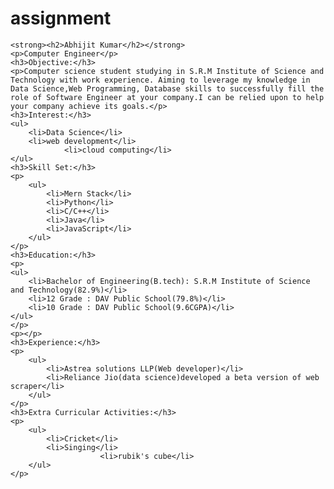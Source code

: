 # assignment

<html>
<head>
	<title>Resume</title>
</head>
<body>

	<strong><h2>Abhijit Kumar</h2></strong>
	<p>Computer Engineer</p>
	<h3>Objective:</h3>
	<p>Computer science student studying in S.R.M Institute of Science and Technology with work experience. Aiming to leverage my knowledge in Data Science,Web Programming, Database skills to successfully fill the role of Software Engineer at your company.I can be relied upon to help your company achieve its goals.</p>
	<h3>Interest:</h3>
	<ul>
		<li>Data Science</li>
		<li>web development</li>
                <li>cloud computing</li>
	</ul>
	<h3>Skill Set:</h3>
	<p>
		<ul>
			<li>Mern Stack</li>
			<li>Python</li>
			<li>C/C++</li>
			<li>Java</li>
			<li>JavaScript</li>
		</ul>
	</p>
	<h3>Education:</h3>
	<p>
	<ul>
		<li>Bachelor of Engineering(B.tech): S.R.M Institute of Science and Technology(82.9%)</li>
		<li>12 Grade : DAV Public School(79.8%)</li>
		<li>10 Grade : DAV Public School(9.6CGPA)</li>
	</ul>
	</p>
	<p></p>
	<h3>Experience:</h3>
	<p>
		<ul>
			<li>Astrea solutions LLP(Web developer)</li>
			<li>Reliance Jio(data science)developed a beta version of web scraper</li>
		</ul>
	</p>
	<h3>Extra Curricular Activities:</h3>
	<p>
		<ul>
			<li>Cricket</li>
			<li>Singing</li>
                        <li>rubik's cube</li>
		</ul>
	</p>

</body>
</html>
